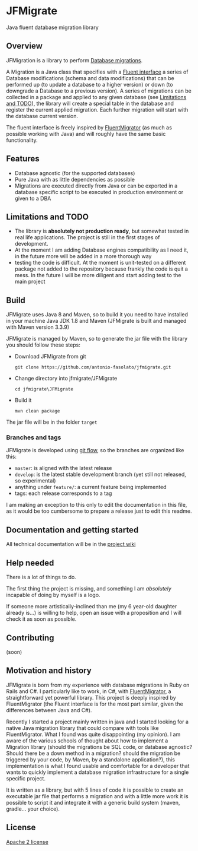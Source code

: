 # JFMigrate
Java fluent database migration library

## Overview

JFMigration is a library to perform [Database migrations](https://en.wikipedia.org/wiki/Schema_migration).

A Migration is a Java class that specifies with a [Fluent interface](https://en.wikipedia.org/wiki/Fluent_interface) a series of Database modifications (schema and data modifications) that can be performed up (to update a database to a higher version) or down (to downgrade a Database to a previous version). A series of migrations can be collected in a package and applied to any given database (see [Limitations and TODO](#Limitations-and-TODO)), the library will create a special table in the database and register the current applied migration. Each further migration will start with the database current version.

The fluent interface is freely inspired by [FluentMigrator](https://github.com/fluentmigrator/fluentmigrator) (as much as possible working with Java) and will roughly have the same basic functionality.

## Features

- Database agnostic (for the supported databases)
- Pure Java with as little dependencies as possible
- Migrations are executed directly from Java or can be exported in a database specific script to be executed in production environment or given to a DBA

## Limitations and TODO

- The library is **absolutely not production ready**, but somewhat tested in real life applications. The project is still in the first stages of development.
- At the moment I am adding Database engines compatibility as I need it, in the future more will be added in a more thorough way
- testing the code is difficult. At the moment is unit-tested on a different package not added to the repository because frankly the code is quit a mess. In the future I will be more diligent and start adding test to the main project

## Build

JFMigrate uses Java 8 and Maven, so to build it you need to have installed in your machine Java JDK 1.8 and Maven (JFMigrate is built and managed with Maven version 3.3.9)

JFMigrate is managed by Maven, so to generate the jar file with the library you should follow these steps:
- Download JFMigrate from git
    ```text
    git clone https://github.com/antonio-fasolato/jfmigrate.git
    ```
- Change directory into jfmigrate/JFMigrate
    ```text
    cd jfmigrate\JFMigrate
    ```
- Build it
    ```text
    mvn clean package
    ```
The jar file will be in the folder `target`

### Branches and tags

JFMigrate is developed using [git flow](http://nvie.com/posts/a-successful-git-branching-model/), so the branches are organized like this:
- `master`: is aligned with the latest release
- `develop`: is the latest stable development branch (yet still not released, so experimental)
- anything under `feature/`: a current feature being implemented
- tags: each release corresponds to a tag

I am making an exception to this only to edit the documentation in this file, as it would be too cumbersome to prepare a release just to edit this readme.

## Documentation and getting started

All technical documentation will be in the [project wiki](https://github.com/antonio-fasolato/jfmigrate/wiki)

## Help needed

There is a lot of things to do.

The first thing the project is missing, and something I am *absolutely* incapable of doing by myself is a logo.

If someone more artistically-inclined than me (my 6 year-old daughter already is...) is willing to help, open an issue with a proposition and I will check it as soon as possible.

## Contributing

(soon)

## Motivation and history

JFMigrate is born from my experience with database migrations in Ruby on Rails and C#. I particularly like to work, in C#, with [FluentMigrator](https://github.com/fluentmigrator/fluentmigrator), a straightforward yet powerful library. This project is deeply inspired by FluentMigrator (the Fluent interface is for the most part similar, given the differences between Java and C#).

Recently I started a project mainly written in java and I started looking for a native Java migration library that could compare with tools like FluentMigrator. What I found was quite disappointing (my opinion). I am aware of the various schools of thought about how to implement a Migration library (should the migrations be SQL code, or database agnostic? Should there be a down method in a migration? should the migration be triggered by your code, by Maven, by a standalone application?), this implementation is what I found usable and comfortable for a developer that wants to quickly implement a database migration infrastructure for a single specific project.

It is written as a library, but with 5 lines of code it is possible to create an executable jar file that performs a migration and with a little more work it is possible to script it and integrate it with a generic build system (maven, gradle... your choice).

## License

[Apache 2 license](http://www.apache.org/licenses/LICENSE-2.0)
